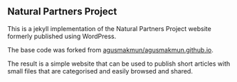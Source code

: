 ## Natural Partners Project

This is a jekyll implementation of the Natural Partners Project website formerly published using WordPress.

The base code was forked from [agusmakmun/agusmakmun.github.io](https://github.com/agusmakmun/agusmakmun.github.io).

The result is a simple website that can be used to publish short articles with small files that are categorised and easily browsed and shared.
